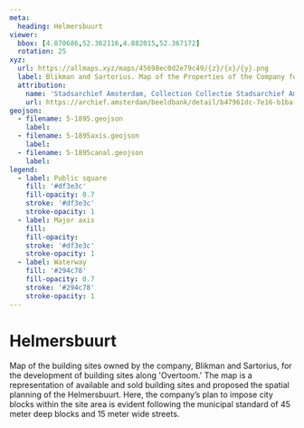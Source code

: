 ```yaml
---
meta:
  heading: Helmersbuurt
viewer:
  bbox: [4.870686,52.362116,4.882015,52.367172]
  rotation: 25
xyz:
  url: https://allmaps.xyz/maps/45698ec0d2e79c49/{z}/{x}/{y}.png
  label: Blikman and Sartorius. Map of the Properties of the Company for the exploitation of building sites "Overtoom”. 1:3000. Stadsarchief Amsterdam. 1895. Accessed Oct 2023.
  attribution:
    name: 'Stadsarchief Amsterdam, Collection Collectie Stadsarchief Amsterdam; Kaart van Amsterdam, Image file KOKA00348000001'
    url: https://archief.amsterdam/beeldbank/detail/b47961dc-7e16-b1ba-59d7-fca5c7b7c73f
geojson:
  - filename: 5-1895.geojson
    label:
  - filename: 5-1895axis.geojson
    label:
  - filename: 5-1895canal.geojson
    label:
legend:
  - label: Public square
    fill: '#df3e3c'
    fill-opacity: 0.7
    stroke: '#df3e3c'
    stroke-opacity: 1
  - label: Major axis
    fill: 
    fill-opacity:
    stroke: '#df3e3c'
    stroke-opacity: 1
  - label: Waterway
    fill: '#294c78'
    fill-opacity: 0.7
    stroke: '#294c78'
    stroke-opacity: 1
---
```

# Helmersbuurt
Map of the building sites owned by the company, Blikman and Sartorius, for the development of building sites along 'Overtoom.' The map is a representation of available and sold building sites and proposed the spatial planning of the Helmersbuurt. Here, the company’s plan to impose city blocks within the site area is evident following the municipal standard of 45 meter deep blocks and 15 meter wide streets.
